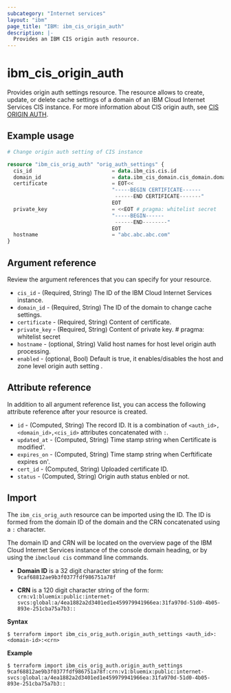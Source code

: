 ```yaml
---
subcategory: "Internet services"
layout: "ibm"
page_title: "IBM: ibm_cis_origin_auth"
description: |-
  Provides an IBM CIS origin auth resource.
---
```


# ibm_cis_origin_auth
 Provides origin auth settings resource. The resource allows to create, update, or delete cache settings of a domain of an IBM Cloud Internet Services CIS instance. For more information about CIS origin auth, see [CIS ORIGIN AUTH](https://cloud.ibm.com/docs/cis?topic=cis-cli-plugin-cis-cli#authenticated-origin-pull).

## Example usage

```terraform
# Change origin auth setting of CIS instance

resource "ibm_cis_orig_auth" "orig_auth_settings" {
  cis_id                          = data.ibm_cis.cis.id
  domain_id                       = data.ibm_cis_domain.cis_domain.domain_id
  certificate                     = EOT<<
                                  "-----BEGIN CERTIFICATE------ 
                                   ------END CERTIFICATE-------"
                                  EOT
  private_key                     = <<EOT # pragma: whitelist secret
                                  "-----BEGIN------ 
                                   ------END--------"  
                                  EOT
  hostname                        = "abc.abc.abc.com"
}
```

## Argument reference

Review the argument references that you can specify for your resource. 

- `cis_id`                  - (Required, String) The ID of the IBM Cloud Internet Services instance.
- `domain_id`               - (Required, String) The ID of the domain to change cache settings.
- `certificate`             - (Required, String) Content of certificate.
- `private_key`             - (Required, String) Content of private key. # pragma: whitelist secret
- `hostname`                - (optional, String) Valid host names for host level origin auth processing.
- `enabled`                 - (optional, Bool)   Default is true, it enables/disables the host and zone level origin auth setting .


## Attribute reference
In addition to all argument reference list, you can access the following attribute reference after your resource is created.

- `id`           - (Computed, String) The record ID. It is a combination of `<auth_id>,<domain_id>,<cis_id>` attributes concatenated with `:`.
- `updated_at`   - (Computed, String) Time stamp string when Certificate is modified'.
- `expires_on`   - (Computed, String) Time stamp string when Cerftificate expires on'.
- `cert_id`      - (Computed, String) Uploaded certificate ID.
- `status`       - (Computed, String) Origin auth status enbled or not.


## Import
The `ibm_cis_orig_auth` resource can be imported using the ID. The ID is formed from the domain ID of the domain and the CRN concatenated  using a `:` character.

The domain ID and CRN will be located on the overview page of the IBM Cloud Internet Services instance of the console domain heading, or by using the `ibmcloud cis` command line commands.

- **Domain ID** is a 32 digit character string of the form: `9caf68812ae9b3f0377fdf986751a78f`

- **CRN** is a 120 digit character string of the form: `crn:v1:bluemix:public:internet-svcs:global:a/4ea1882a2d3401ed1e459979941966ea:31fa970d-51d0-4b05-893e-251cba75a7b3::`

**Syntax**

```
$ terraform import ibm_cis_orig_auth.origin_auth_settings <auth_id>:<domain-id>:<crn>
```

**Example**

```
$ terraform import ibm_cis_orig_auth.origin_auth_settings 9caf68812ae9b3f0377fdf986751a78f:crn:v1:bluemix:public:internet-svcs:global:a/4ea1882a2d3401ed1e459979941966ea:31fa970d-51d0-4b05-893e-251cba75a7b3::
```

